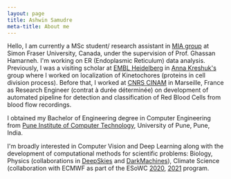 ```yaml
---
layout: page
title: Ashwin Samudre
meta-title: About me
---
```


<div id="aboutme-section">

<p class="about-text">
<!--<span class="fa fa-briefcase about-icon"></span> -->
 Hello, I am currently a MSc student/ research assistant in <a target="_blank" href="https://www.medicalimageanalysis.com/">MIA group</a> at Simon Fraser University, Canada, under the supervision of Prof. Ghassan Hamarneh. I'm working on ER (Endoplasmic Reticulum) data analysis. Previously, I was a visiting scholar at <a target="_blank" href="https://www.embl.de/">EMBL Heidelberg</a> 
 in <a target="_blank" href="https://www.embl.de/research/units/cbb/kreshuk/members/index.php?s_personId=CP-60028565">Anna Kreshuk's</a> group where I worked on localization of Kinetochores (proteins in cell division process).
 Before that, I worked at <a target="_blank" href="http://www.cinam.univ-mrs.fr/cinam/en/">CNRS CINAM</a> in Marseille, France as Research Engineer (contrat à durée déterminée) on development of automated pipeline for detection and classification of Red Blood Cells from blood flow recordings.
 </p>
<p class="about-text">
<!-- <span class="fa fa-graduation-cap about-icon"></span> -->
I obtained my Bachelor of Engineering degree in Computer Engineering from <a target="_blank" href="https://pict.edu/">Pune Institute of Computer Technology</a>, University of Pune, Pune, India.
</p>

<p class="about-text">
<!-- <span class="fa fa-code about-icon"></span> -->
I'm broadly interested in Computer Vision and Deep Learning along with the development of computational methods for scientific problems: Biology, Physics (collaborations in <a target="_blank" href="https://deepskieslab.com/">DeepSkies</a> and <a target="_blank" href="https://www.darkmachines.org/">DarkMachines</a>), Climate Science (collaboration with ECMWF as part of the ESoWC <a target="_blank" href="https://github.com/esowc/challenges_2020">2020</a>, <a target="_blank" href="https://github.com/esowc/challenges_2021">2021</a> program.
</p>

<!-- <p class="about-text">
<!-- <span class="fa fa-heart about-icon"></span> -->
<!-- I am an avid open source enthusiast, contributor, and passionate about AI as a whole. I love listening to music, cooking and spreading my knowledge to the community. 
Eager in meeting new people, to connect, discuss, network and grow, mostly at academic conferences, dev-fests, and meet-ups.
</p>

<p class="about-text">
<!-- <span class="fa fa-envelope about-icon"></span> -->
<!-- Let’s connect if you want to collab and create something awesome in the world of open source tech. Follow the social media links given below or drop a mail <a target="_blank" href="mailto:dmadaan[at]kaist.ac.kr">here</a>.
</p>-->

<br>

